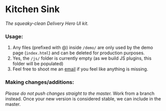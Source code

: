 # Kitchen Sink #
_The squeaky-clean Delivery Hero UI kit._

### Usage: ###

1. Any files (prefixed with @) inside `/demo/` are only used by the demo page (`index.html`) and can be deleted for production purposes.
2. Yes, the `/js/` folder is currently empty (as we build JS plugins, this folder will be populated)
3. Feel free to shoot me an [email](mailto:sidney.francois@deliveryhero.com) if you feel like anything is missing.

### Making changes/additions: ###

_Please do not push changes straight to the master._ Work from a branch instead. Once your new version is considered stable, we can include in the master.